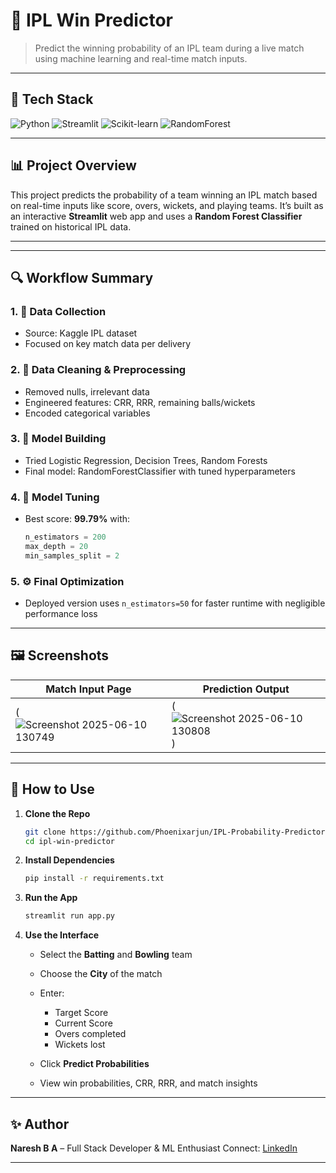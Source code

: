 # 🏏 IPL Win Predictor

> Predict the winning probability of an IPL team during a live match using machine learning and real-time match inputs.

---

## 🚀 Tech Stack

![Python](https://img.shields.io/badge/Python-3776AB?style=for-the-badge&logo=python&logoColor=white)
![Streamlit](https://img.shields.io/badge/Streamlit-FF4B4B?style=for-the-badge&logo=streamlit&logoColor=white)
![Scikit-learn](https://img.shields.io/badge/Scikit--learn-F7931E?style=for-the-badge&logo=scikit-learn&logoColor=white)
![RandomForest](https://img.shields.io/badge/Random%20Forest-Model-green?style=for-the-badge)

---

## 📊 Project Overview

This project predicts the probability of a team winning an IPL match based on real-time inputs like score, overs, wickets, and playing teams. It’s built as an interactive **Streamlit** web app and uses a **Random Forest Classifier** trained on historical IPL data.

---

---

## 🔍 Workflow Summary

### 1. 🧮 Data Collection
- Source: Kaggle IPL dataset
- Focused on key match data per delivery

### 2. 🧼 Data Cleaning & Preprocessing
- Removed nulls, irrelevant data
- Engineered features: CRR, RRR, remaining balls/wickets
- Encoded categorical variables

### 3. 🧠 Model Building
- Tried Logistic Regression, Decision Trees, Random Forests
- Final model: RandomForestClassifier with tuned hyperparameters

### 4. 🔧 Model Tuning
- Best score: **99.79%** with:
  ```python
  n_estimators = 200
  max_depth = 20
  min_samples_split = 2
  ````

### 5. ⚙️ Final Optimization

* Deployed version uses `n_estimators=50` for faster runtime with negligible performance loss

---

## 🖼️ Screenshots

| Match Input Page                | Prediction Output                 |
| ------------------------------- | --------------------------------- |
| (![Screenshot 2025-06-10 130749](https://github.com/user-attachments/assets/0fcb074c-5945-4526-8d76-ce537ec93d32) | (![Screenshot 2025-06-10 130808](https://github.com/user-attachments/assets/7ddab97a-34e9-46c7-879a-53253cb1b68d)) |



---

## 🧪 How to Use

1. **Clone the Repo**

   ```bash
   git clone https://github.com/Phoenixarjun/IPL-Probability-Predictor/
   cd ipl-win-predictor
   ```

2. **Install Dependencies**

   ```bash
   pip install -r requirements.txt
   ```

3. **Run the App**

   ```bash
   streamlit run app.py
   ```

4. **Use the Interface**

   * Select the **Batting** and **Bowling** team
   * Choose the **City** of the match
   * Enter:

     * Target Score
     * Current Score
     * Overs completed
     * Wickets lost
   * Click **Predict Probabilities**
   * View win probabilities, CRR, RRR, and match insights

---



## ✨ Author

**Naresh B A** – Full Stack Developer & ML Enthusiast
Connect: [LinkedIn](www.linkedin.com/in/naresh-b-a-1b5331243) 

---


